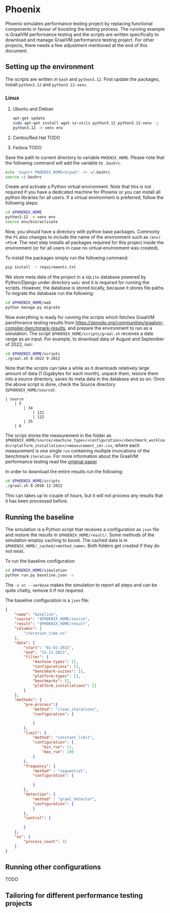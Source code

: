 # Phoenix
Phoenix simulates performance testing project by replacing functional components in favour of boosting the testing process. The running example is GraalVM performance testing and the scripts are written specifically to download and manage GraalVM performance testing project. For other projects, there needs a few adjustment mentioned at the end of this document. 


## Setting up the environment
The scripts are written in `bash` and `python3.12`. First update the packages, install `python3.12` and `python3.12-venv`.
### Linux
1. Ubuntu and Debian
    ```bash
    apt-get update
    sudo apt-get install wget xz-utils python3.12 python3.12-venv -y
    python3.12 -m venv env
    ```

1. Centos/Red Hat
    TODO

1. Fedora
    TODO


Save the path to current directory to variable `PHOENIX_HOME`. Please note that the following command will add the variable to `.bashrc`.

```bash
echo 'export PHOENIX_HOME=$(pwd)' >> ~/.bashrc
source ~/.bashrc
```

Create and activate a Python virtual environment. Note that this is not required if you have a dedicated machine for Phoenix or you can install all python libraries for all users. If a virtual environment is preferred, follow the following steps:

```bash
cd $PHOENIX_HOME
python3.12 -m venv env
source env/bin/activate
```

Now, you should have a directory with python base packages. Commonly the `PS` also changes to include the name of the environment such as `(env) <PS>#`. The next step installs all packages required for this project inside the environment (or for all users in case no virtual environment was created).

To install the packages simply run the following command:

```bash
pip install -r requirements.txt
```

We store meta data of the project in a `SQLite` database powered by Python/Django under directory `web/` and it is required for running the scripts. However, the database is stored locally, because it stores file paths. To migrate the database run the following:

```bash
cd $PHOENIX_HOME/web
python manage.py migrate
```


Now everything is ready for running the scripts which fetches GraalVM perofmrance testing results from https://zenodo.org/communities/graalvm-compiler-benchmark-results,  and prepare the environment to run as a simulation. The script `$PHOENIX_HOME/scripts/graal.sh` receives a date range as an input. For example, to download data of August and September of 2022, run:

```bash
cd $PHOENIX_HOME/scripts
./graal.sh 8-2022 9-2022
```

Note that the scripts can take a while as it downloads relatively large amount of data (1 Gigabytes for each month), unpack them, restore them into a source directory, saves its meta data in the database and so on. Once the above script is done, check the Source directory (`$PHOENIX_HOME/source`):

```
| source
    | 5 
        | 34
            | 121
            | 122
        | 35
    | 6 
```

The script stores the measurement in the folder as `$PHOENIX_HOME/source/<machine_type>/<configuration>/<benchmark_workload>/<platform_installation>/<measurement_id>.csv`, where each measurement is one single `run` containing multiple invocations of the benchmark `iteration`. For more information about the GraalVM performance testing read the [original paper](https://dl.acm.org/doi/10.1145/3578245.3585025).

In order to download the entire results run the following:

```bash
cd $PHOENIX_HOME/scripts
./graal.sh 8-2016 12-2022
```

This can takes up to couple of hours, but it will not process any results that it has been processed before.

## Running the baseline
The simulation is a Python script that receives a configuration as `json` file and restore the results in `$PHOENIX_HOME/result/`. Some methods of the simulation employ caching to boost. The cached data is in `$PHOENIX_HOME/_cached/<method_name>`. Both folders get created if they do not exist.

To run the baseline configuration
```bash
cd $PHOENIX_HOME/simulation
python run.py baseline.json -v
```

The `-v or --verbose` makes the simulation to report all steps and can be quite chatty, remove it if not required. 

The baseline configuration is a `json` file:
```json
{
    "name": "baseline",
    "source": "$PHOENIX_HOME/source",
    "result": "$PHOENIX_HOME/result",
    "columns": [
        "iteration_time_ns"
    ],
    "data": {
        "start": "01-01-2015",
        "end": "31-12-2023",
        "filter": {
            "machine-types": [],
            "configurations": [],
            "benchmark-suites": [],
            "platform-types": [],
            "benchmarks": [],
            "platform_installations": []
        }
    },
    "methods": {
        "pre-process":{
            "method": "clean_iterations",
            "configuration": {

            }
        },
        "limit": {
            "method": "constant_limit",
            "configuration": {
                "min_run": 11,
                "max_run": 100
            }
        },
        "frequency": {
            "method" : "sequential",
            "configuration": {

            }
        },
        "detection": {
            "method" : "graal_detector",
            "configuration": {
            }
        },
        "control": {

        }
    },
    "os": {
        "process_count": 32
    }
}
```





## Running other configurations
TODO

## Tailoring for different performance testing projects